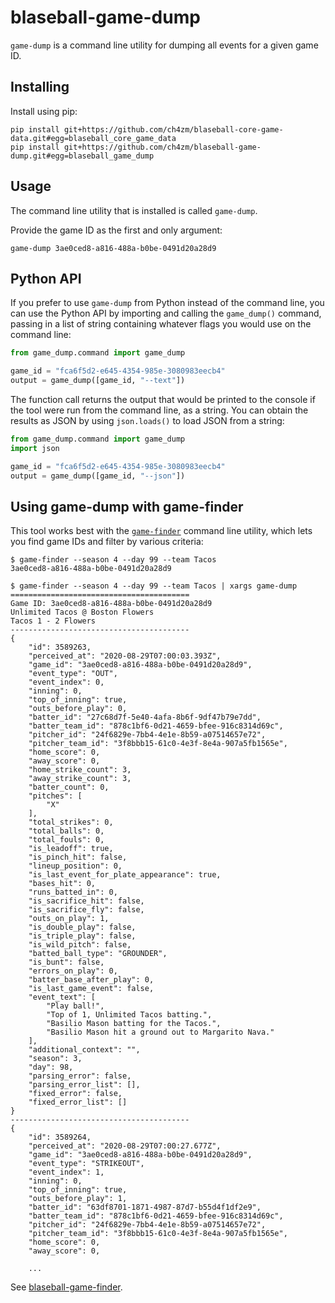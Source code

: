 # blaseball-game-dump

`game-dump` is a command line utility for dumping all events for a given game ID.

## Installing

Install using pip:

```text
pip install git+https://github.com/ch4zm/blaseball-core-game-data.git#egg=blaseball_core_game_data
pip install git+https://github.com/ch4zm/blaseball-game-dump.git#egg=blaseball_game_dump
```

## Usage

The command line utility that is installed is called `game-dump`. 

Provide the game ID as the first and only argument:

```text
game-dump 3ae0ced8-a816-488a-b0be-0491d20a28d9
```

## Python API

If you prefer to use `game-dump` from Python instead of the command line,
you can use the Python API by importing and calling
the `game_dump()` command, passing in a list of
string containing whatever flags you would use on
the command line:

```python
from game_dump.command import game_dump

game_id = "fca6f5d2-e645-4354-985e-3080983eecb4"
output = game_dump([game_id, "--text"])
```

The function call returns the output that would be printed
to the console if the tool were run from the command line,
as a string. You can obtain the results as JSON by using 
`json.loads()` to load JSON from a string:

```python
from game_dump.command import game_dump
import json

game_id = "fca6f5d2-e645-4354-985e-3080983eecb4"
output = game_dump([game_id, "--json"])
```


## Using game-dump with game-finder

This tool works best with the [`game-finder`](https://github.com/ch4zm/blaseball-game-finder)
command line utility, which lets you find game IDs and filter
by various criteria:

```text
$ game-finder --season 4 --day 99 --team Tacos
3ae0ced8-a816-488a-b0be-0491d20a28d9

$ game-finder --season 4 --day 99 --team Tacos | xargs game-dump
========================================
Game ID: 3ae0ced8-a816-488a-b0be-0491d20a28d9
Unlimited Tacos @ Boston Flowers
Tacos 1 - 2 Flowers
----------------------------------------
{
    "id": 3589263,
    "perceived_at": "2020-08-29T07:00:03.393Z",
    "game_id": "3ae0ced8-a816-488a-b0be-0491d20a28d9",
    "event_type": "OUT",
    "event_index": 0,
    "inning": 0,
    "top_of_inning": true,
    "outs_before_play": 0,
    "batter_id": "27c68d7f-5e40-4afa-8b6f-9df47b79e7dd",
    "batter_team_id": "878c1bf6-0d21-4659-bfee-916c8314d69c",
    "pitcher_id": "24f6829e-7bb4-4e1e-8b59-a07514657e72",
    "pitcher_team_id": "3f8bbb15-61c0-4e3f-8e4a-907a5fb1565e",
    "home_score": 0,
    "away_score": 0,
    "home_strike_count": 3,
    "away_strike_count": 3,
    "batter_count": 0,
    "pitches": [
        "X"
    ],
    "total_strikes": 0,
    "total_balls": 0,
    "total_fouls": 0,
    "is_leadoff": true,
    "is_pinch_hit": false,
    "lineup_position": 0,
    "is_last_event_for_plate_appearance": true,
    "bases_hit": 0,
    "runs_batted_in": 0,
    "is_sacrifice_hit": false,
    "is_sacrifice_fly": false,
    "outs_on_play": 1,
    "is_double_play": false,
    "is_triple_play": false,
    "is_wild_pitch": false,
    "batted_ball_type": "GROUNDER",
    "is_bunt": false,
    "errors_on_play": 0,
    "batter_base_after_play": 0,
    "is_last_game_event": false,
    "event_text": [
        "Play ball!",
        "Top of 1, Unlimited Tacos batting.",
        "Basilio Mason batting for the Tacos.",
        "Basilio Mason hit a ground out to Margarito Nava."
    ],
    "additional_context": "",
    "season": 3,
    "day": 98,
    "parsing_error": false,
    "parsing_error_list": [],
    "fixed_error": false,
    "fixed_error_list": []
}
----------------------------------------
{
    "id": 3589264,
    "perceived_at": "2020-08-29T07:00:27.677Z",
    "game_id": "3ae0ced8-a816-488a-b0be-0491d20a28d9",
    "event_type": "STRIKEOUT",
    "event_index": 1,
    "inning": 0,
    "top_of_inning": true,
    "outs_before_play": 1,
    "batter_id": "63df8701-1871-4987-87d7-b55d4f1df2e9",
    "batter_team_id": "878c1bf6-0d21-4659-bfee-916c8314d69c",
    "pitcher_id": "24f6829e-7bb4-4e1e-8b59-a07514657e72",
    "pitcher_team_id": "3f8bbb15-61c0-4e3f-8e4a-907a5fb1565e",
    "home_score": 0,
    "away_score": 0,

    ...

```

See [blaseball-game-finder](https://github.com/ch4zm/blaseball-game-finder).

